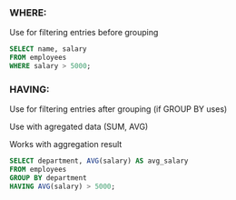 
### WHERE:

Use for filtering entries before grouping 
``` sql
SELECT name, salary
FROM employees
WHERE salary > 5000;
```

### HAVING:
Use for filtering entries after grouping (if GROUP BY uses)

Use with agregated data (SUM, AVG)

Works with aggregation result

``` sql
SELECT department, AVG(salary) AS avg_salary
FROM employees
GROUP BY department
HAVING AVG(salary) > 5000;
```
